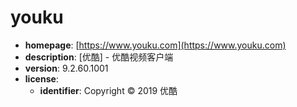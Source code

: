 # youku

- **homepage**: [https://www.youku.com](https://www.youku.com)
- **description**: [优酷] - 优酷视频客户端
- **version**: 9.2.60.1001
- **license**:
  - **identifier**: Copyright © 2019 优酷

